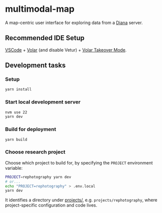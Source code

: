 # multimodal-map

A map-centric user interface for exploring data from a [Diana](https://github.com/CDH-DevTeam/diana-backend) server.

## Recommended IDE Setup

[VSCode](https://code.visualstudio.com/) + [Volar](https://marketplace.visualstudio.com/items?itemName=Vue.volar) (and disable Vetur) + [Volar Takeover Mode](https://vuejs.org/guide/typescript/overview.html#volar-takeover-mode).

## Development tasks

### Setup

```sh
yarn install
```

### Start local development server

```sh
nvm use 22
yarn dev
```

### Build for deployment

```sh
yarn build
```

### Choose research project

Choose which project to build for, by specifying the `PROJECT` environment variable:

```sh
PROJECT=rephotography yarn dev
# or...
echo "PROJECT=rephotography" > .env.local
yarn dev
```

It identifies a directory under [projects/](projects/), e.g. `projects/rephotography`, where project-specific configuration and code lives.

